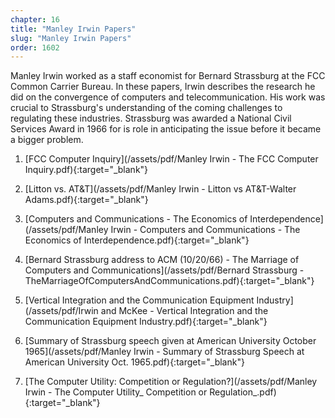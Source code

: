 ```yaml
---
chapter: 16
title: "Manley Irwin Papers"
slug: "Manley Irwin Papers"
order: 1602
---
```


Manley Irwin worked as a staff economist for Bernard Strassburg at the FCC Common Carrier Bureau. In these papers, Irwin describes the research he did on the convergence of computers and telecommunication. His work was crucial to Strassburg's understanding of the coming challenges to regulating these industries. Strassburg was awarded a National Civil Services Award in 1966 for is role in anticipating the issue before it became a bigger problem.

1) [FCC Computer Inquiry](/assets/pdf/Manley Irwin - The FCC Computer Inquiry.pdf){:target="_blank"}

2) [Litton vs. AT&T](/assets/pdf/Manley Irwin - Litton vs AT&T-Walter Adams.pdf){:target="_blank"}

3) [Computers and Communications - The Economics of Interdependence](/assets/pdf/Manley Irwin - Computers and Communications - The Economics of Interdependence.pdf){:target="_blank"}

4) [Bernard Strassburg address to ACM (10/20/66) - The Marriage of Computers and Communications](/assets/pdf/Bernard Strassburg - TheMarriageOfComputersAndCommunications.pdf){:target="_blank"}

5) [Vertical Integration and the Communication Equipment Industry](/assets/pdf/Irwin and McKee - Vertical Integration and the Communication Equipment Industry.pdf){:target="_blank"}

6) [Summary of Strassburg speech given at American University October 1965](/assets/pdf/Manley Irwin - Summary of Strassburg Speech at American University Oct. 1965.pdf){:target="_blank"}

7) [The Computer Utility: Competition or Regulation?](/assets/pdf/Manley Irwin - The Computer Utility_ Competition or Regulation_.pdf){:target="_blank"}
